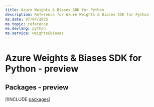 ```yaml
---
title: Azure Weights & Biases SDK for Python
description: Reference for Azure Weights & Biases SDK for Python
ms.date: 07/04/2025
ms.topic: reference
ms.devlang: python
ms.service: weights&biases
---
```

# Azure Weights & Biases SDK for Python - preview
## Packages - preview
[!INCLUDE [packages](weights-&-biases-index.md)]